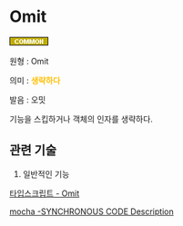<d-title>

# Omit

</d-title>

<d-label>

<d-inner>

![Common](../../2TAT1C/Label_Common.png)

</d-inner>

</d-label>

<d-origin>

원형 : Omit

</d-origin>

<d-mean>

의미 : <span style="color:#FFBF00; font-weight:bold;">생략하다</span>

</d-mean>

<d-pronunciation>

발음 : 오밋

</d-pronunciation>

<d-content>

기능을 스킵하거나 객체의 인자를 생략하다.

</d-content>

<d-relation>

## 관련 기술

<d-inner>

1. 일반적인 기능

</d-inner>

[타입스크립트 - Omit](https://www.typescriptlang.org/docs/handbook/utility-types.html#omittk)

[mocha -SYNCHRONOUS CODE Description](https://mochajs.org/#synchronous-code)

</d-relation>
